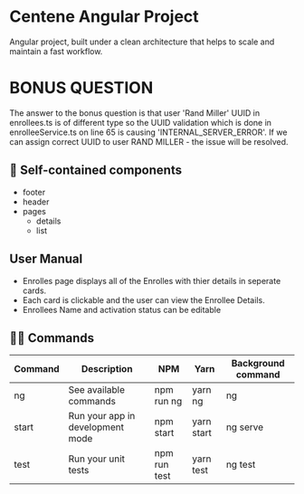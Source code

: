 # Centene Angular Project

Angular project, built under a clean architecture that helps to scale and maintain a fast workflow.

# BONUS QUESTION

The answer to the bonus question is that user 'Rand Miller' UUID in enrollees.ts is of different type so the UUID validation which is done in enrolleeService.ts on line 65 is causing 'INTERNAL_SERVER_ERROR'. If we can assign correct UUID to user RAND MILLER - the issue will be resolved.

## 🧱 Self-contained components

- footer
- header
- pages
   - details
   - list

##  User Manual 

- Enrolles page displays all of the Enrolles with thier details in seperate cards.
- Each card is clickable and the user can view the Enrollee Details.
- Enrollees Name and activation status can be editable


## 🧙‍♂️ Commands

| Command      | Description                                      | NPM                | Yarn            | Background command                                              |
| ------------ | ------------------------------------------------ | ------------------ | --------------- | --------------------------------------------------------------- |
| ng           | See available commands                           | npm run ng         | yarn ng         | ng                                                              |
| start        | Run your app in development mode                 | npm start          | yarn start      | ng serve                                                        |
| test         | Run your unit tests                              | npm run test       | yarn test       | ng test                                                         |

